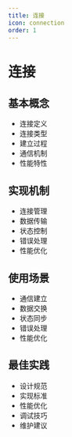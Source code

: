 ```yaml
---
title: 连接
icon: connection
order: 1
---
```


# 连接

## 基本概念
- 连接定义
- 连接类型
- 建立过程
- 通信机制
- 性能特性

## 实现机制
- 连接管理
- 数据传输
- 状态控制
- 错误处理
- 性能优化

## 使用场景
- 通信建立
- 数据交换
- 状态同步
- 错误处理
- 性能优化

## 最佳实践
- 设计规范
- 实现标准
- 性能优化
- 调试技巧
- 维护建议
